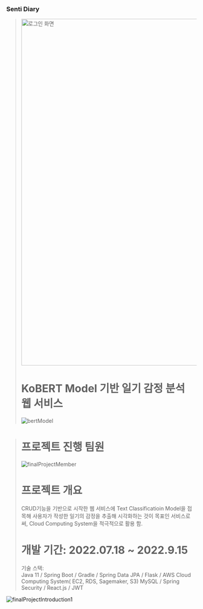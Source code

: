 ### Senti Diary
><img width="918" alt="로그인 화면" src="https://user-images.githubusercontent.com/102140367/191909717-7ec08a47-1748-4c09-a0c4-c155fed280d4.png">
>
># KoBERT Model 기반 일기 감정 분석 웹 서비스
>![bertModel](https://user-images.githubusercontent.com/102140367/191911323-8982ac72-bb94-4340-979e-238113f9b2bc.png)

>
># 프로젝트 진행 팀원
>![finalProjectMember](https://user-images.githubusercontent.com/102140367/191911258-c12f2580-928c-4ce0-b88e-1988826834a5.png)
># 프로젝트 개요
>CRUD기능을 기반으로 시작한 웹 서비스에 Text Classificatioin Model을 접목해 사용자가 작성한 일기의 감정을 추출해 시각화하는 것이 목표인 서비스로써,
>             Cloud Computing System을 적극적으로 활용 함.
>             
># 개발 기간: 2022.07.18 ~ 2022.9.15  
>
>기술 스택:  
>Java 11 / Spring Boot / Gradle / Spring Data JPA / Flask / AWS Cloud Computing System( EC2, RDS, Sagemaker, S3) 
>MySQL / Spring Security / React.js / JWT
>  

![finalProjectIntroduction1](https://user-images.githubusercontent.com/102140367/191911305-8329615e-e47f-4afe-864a-a22f6bbe556f.png)
